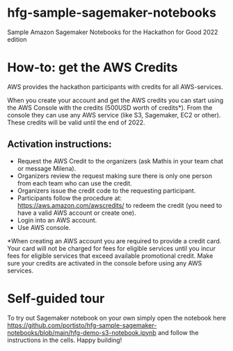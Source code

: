 # hfg-sample-sagemaker-notebooks
Sample Amazon Sagemaker Notebooks for the Hackathon for Good 2022 edition

# How-to: get the AWS Credits
AWS provides the hackathon participants with credits for all AWS-services.

When you create your account and get the AWS credits you can start using the AWS Console with the credits (500USD worth of credits*). From the console they can use any AWS service (like S3, Sagemaker, EC2 or other). These credits will be valid until the end of 2022. 


## Activation instructions: 
- Request the AWS Credit to the organizers (ask Mathis in your team chat  or message Milena).
- Organizers review the request making sure there is only one person from each team who can use the credit.
- Organizers issue the credit code to the requesting participant.
- Participants follow the procedure at: https://aws.amazon.com/awscredits/ to redeem the credit (you need to have a valid AWS account or create one).
- Login into an AWS account.
- Use AWS console.

*When creating an AWS account you are required to provide a credit card. Your card will not be charged for fees for eligible services until you incur fees for eligible services that exceed available promotional credit. Make sure your credits are activated in the console before using any AWS services.

# Self-guided tour
To try out Sagemaker notebook on your own simply open the notebook here https://github.com/portisto/hfg-sample-sagemaker-notebooks/blob/main/hfg-demo-s3-notebook.ipynb and follow the instructions in the cells. Happy building!
